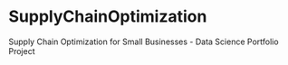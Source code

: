 # SupplyChainOptimization
Supply Chain Optimization for Small Businesses - Data Science Portfolio Project

